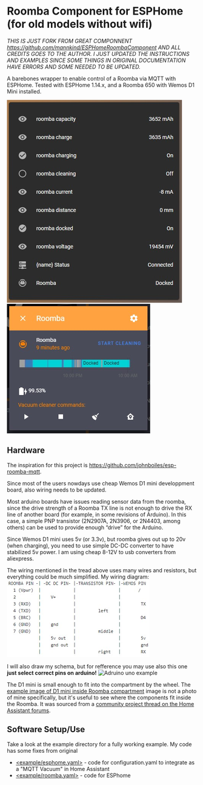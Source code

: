 # Roomba Component for ESPHome (for old models without wifi)

*THIS IS JUST FORK FROM GREAT COMPONNENT https://github.com/mannkind/ESPHomeRoombaComponent AND ALL CREDITS GOES TO THE AUTHOR. I JUST UPDATED THE INSTRUCTIONS AND EXAMPLES SINCE SOME THINGS IN ORIGINAL DOCUMENTATION HAVE ERRORS AND SOME NEEDED TO BE UPDATED.*

A barebones wrapper to enable control of a Roomba via MQTT with ESPHome.
Tested with ESPHome 1.14.x, and a Roomba 650 with Wemos D1 Mini installed.

![Sensors data](/docs/Annotation%202020-04-27%20102809.jpg)
![Commands](/docs/Annotation%202020-04-27%20102837.jpg)

## Hardware

The inspiration for this project is https://github.com/johnboiles/esp-roomba-mqtt. 

Since most of the users nowdays use cheap Wemos D1 mini developpment board, also wiring needs to be updated.

Most arduino boards have issues reading sensor data from the roomba, since the drive strength of a Roomba TX line is not enough to drive the RX line of another board (for example, in some revisions of Arduino). In this case, a simple PNP transistor (2N2907A, 2N3906, or 2N4403, among others) can be used to provide enough “drive” for the Arduino.

Since Wemos D1 mini uses 5v (or 3.3v), but roomba gives out up to 20v (when charging), you need to use simple DC-DC converter to have stabilized 5v power. I am using cheap 8-12V to usb converters from aliexpress.

The wiring mentioned in the tread above uses many wires and resistors, but everything could be much simplified. My wiring diagram:
![Wiring](/docs/wiring.jpg)

I will also draw my schema, but for refference you may use also this one **just select correct pins on arduino!**
![Adruino uno example](https://i.stack.imgur.com/aaifY.jpg)

The D1 mini is small enough to fit into the compartment by the wheel. The [example image of D1 mini inside Roomba compartment](https://community-home-assistant-assets.s3.dualstack.us-west-2.amazonaws.com/optimized/2X/a/a258c7253f8bd3fe76ad9e7aa1202b60bd113d74_2_496x600.jpg) image is not a photo of mine specifically, but it's useful to see where the components fit inside the Roomba. It was sourced from a [community project thread on the Home Assistant forums](https://community.home-assistant.io/t/add-wifi-to-an-older-roomba/23282).

## Software Setup/Use

Take a look at the example directory for a fully working example. My code has some fixes from original

* [<example/esphome.yaml>](/example/homeassistant-vacuum.yaml)  - code for configuration.yaml to integrate as a "MQTT Vacuum" in Home Assistant
* [<example/roomba.yaml>](/example/roomba.yaml)  - code for ESPhome
